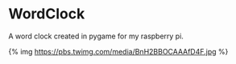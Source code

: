 WordClock
=========

A word clock created in pygame for my raspberry pi.

{% img https://pbs.twimg.com/media/BnH2BBOCAAAfD4F.jpg %}
